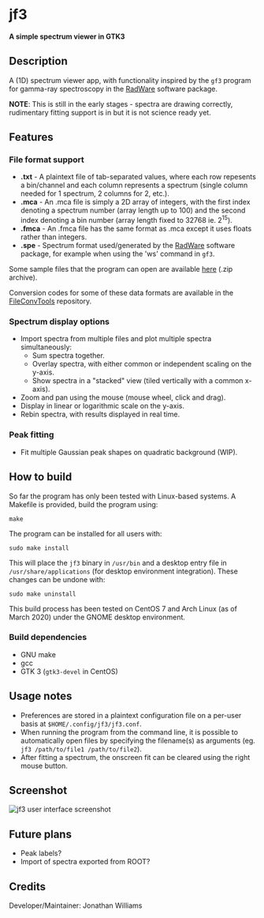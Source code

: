 # **jf3**

**A simple spectrum viewer in GTK3**

## Description

A (1D) spectrum viewer app, with functionality inspired by the `gf3` program for gamma-ray spectroscopy in the [RadWare](https://radware.phy.ornl.gov/) software package.

**NOTE**: This is still in the early stages - spectra are drawing correctly, rudimentary fitting support is in but it is not science ready yet.

## Features

### File format support

* **.txt** - A plaintext file of tab-separated values, where each row repesents a bin/channel and each column represents a spectrum (single column needed for 1 spectrum, 2 columns for 2, etc.).
* **.mca** - An .mca file is simply a 2D array of integers, with the first index denoting a spectrum number (array length up to 100) and the second index denoting a bin number (array length fixed to 32768 ie. 2<sup>15</sup>).
* **.fmca** - An .fmca file has the same format as .mca except it uses floats rather than integers.
* **.spe** -  Spectrum format used/generated by the [RadWare](https://radware.phy.ornl.gov/) software package, for example when using the 'ws' command in `gf3`.

Some sample files that the program can open are available [here](https://mega.nz/#!yUtRBAYR!ATst0ngazksR-g-P-Qdsw2rd4lpHJXBpd6nJq6pW77I) (.zip archive).

Conversion codes for some of these data formats are available in the [FileConvTools](https://github.com/e-j-w/FileConvTools) repository.

### Spectrum display options

* Import spectra from multiple files and plot multiple spectra simultaneously:
    * Sum spectra together.
    * Overlay spectra, with either common or independent scaling on the y-axis.
    * Show spectra in a "stacked" view (tiled vertically with a common x-axis).
* Zoom and pan using the mouse (mouse wheel, click and drag).
* Display in linear or logarithmic scale on the y-axis.
* Rebin spectra, with results displayed in real time.

### Peak fitting

* Fit multiple Gaussian peak shapes on quadratic background (WIP).

## How to build

So far the program has only been tested with Linux-based systems.  A Makefile is provided, build the program using:

```make``` 

The program can be installed for all users with:

```sudo make install```

This will place the `jf3` binary in `/usr/bin` and a desktop entry file in `/usr/share/applications` (for desktop environment integration).  These changes can be undone with:

```sudo make uninstall```

This build process has been tested on CentOS 7 and Arch Linux (as of March 2020) under the GNOME desktop environment.

### Build dependencies

* GNU make
* gcc
* GTK 3 (`gtk3-devel` in CentOS)


## Usage notes

* Preferences are stored in a plaintext configuration file on a per-user basis at `$HOME/.config/jf3/jf3.conf`.
* When running the program from the command line, it is possible to automatically open files by specifying the filename(s) as arguments (eg. `jf3 /path/to/file1 /path/to/file2`).
* After fitting a spectrum, the onscreen fit can be cleared using the right mouse button.

## Screenshot

![jf3 user interface screenshot](https://raw.githubusercontent.com/e-j-w/e-j-w.github.io/master/media/jf3.png "jf3 user interface")


## Future plans

* Peak labels?
* Import of spectra exported from ROOT?

## Credits

Developer/Maintainer: Jonathan Williams
